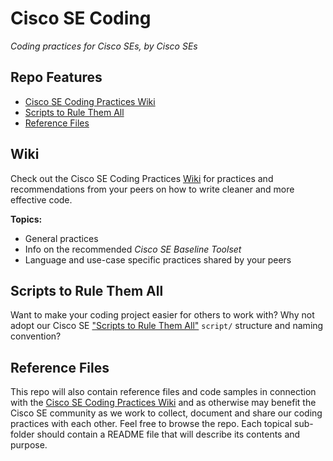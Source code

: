 # Cisco SE Coding

_Coding practices for Cisco SEs, by Cisco SEs_

## Repo Features

* [Cisco SE Coding Practices Wiki](https://github.com/CiscoSE/coding-practices/wiki)
* [Scripts to Rule Them All](#scripts-to-rule-them-all)
* [Reference Files](#reference-files)

## Wiki

Check out the Cisco SE Coding Practices [Wiki](https://github.com/CiscoSE/coding-practices/wiki) for practices and recommendations from your peers on how to write cleaner and more effective code.

**Topics:**

* General practices
* Info on the recommended _Cisco SE Baseline Toolset_
* Language and use-case specific practices shared by your peers

## Scripts to Rule Them All

Want to make your coding project easier for others to work with?  Why not adopt our Cisco SE ["Scripts to Rule Them All"](script/) `script/` structure and naming convention?

## Reference Files

This repo will also contain reference files and code samples in connection with the [Cisco SE Coding Practices Wiki](https://github.com/CiscoSE/coding-practices/wiki) and as otherwise may benefit the Cisco SE community as we work to collect, document and share our coding practices with each other.  Feel free to browse the repo.  Each topical sub-folder should contain a README file that will describe its contents and purpose.
